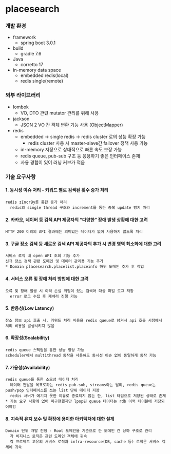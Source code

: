 # placesearch

### 개발 환경 
* framework 
  * spring boot 3.0.1
* build
  * gradle 7.6
* Java
  * corretto 17
* in-memory data space
  * embedded redis(local)
  * redis single(remote)

### 외부 라이브러리
* lombok
  * VO, DTO 관련 mutator 관리를 위해 사용
* jackson
  * JSON 2 VO 간 객체 변환 기능 사용 (ObjectMapper)
* redis
  * embedded -> single redis -> redis cluster 로의 성능 확장 가능
    * redis cluster 사용 시 master-slave간 failover 정책 사용 가능
  * in-memory 저장으로 상대적으로 빠른 속도 보장 가능 
  * redis queue, pub-sub 구조 등 응용하기 좋은 인터페이스 존재  
  * 사용 경험이 있어 러닝 커브가 적음 

### 기술 요구사항
#### 1. 동시성 이슈 처리 - 키워드 별로 검색된 횟수 증가 처리
    redis zIncrBy를 통한 증가 처리
      redis의 single thread 구조와 increment를 통한 중복 update 방지 처리  
#### 2. 카카오, 네이버 등 검색 API 제공자의 “다양한” 장애 발생 상황에 대한 고려
    HTTP 200 이외의 API 결과에는 의미있는 데이터가 없어 사용하지 않도록 처리 
#### 3. 구글 장소 검색 등 새로운 검색 API 제공자의 추가 시 변경 영역 최소화에 대한 고려
    서비스 로직 내 open API 조회 기능 추가 
    신규 장소 검색 관련 도메인 및 데이터 관리용 기능 추가
    * Domain placesearch.placelist.placeinfo 하위 도메인 추가 후 작업 
#### 4. 서비스 오류 및 장애 처리 방법에 대한 고려
    오류 및 장애 발생 시 이력 손실 위험이 있는 검색어 대상 파일 로그 저장
      error 로그 수집 후 재처리 진행 가능  
#### 5. 반응성(Low Latency)
    장소 정보 api 호출 시, 키워드 처리 비용을 redis queue로 넘겨서 api 호출 시점에서 처리 비용을 발생시키지 않음
#### 6. 확장성(Scalability)
    redis queue 스펙업을 통한 성능 향상 가능 
    scheduler에서 multithread 동작을 사용해도 동시성 이슈 없이 동일하게 동작 가능
#### 7. 가용성(Availability)
    redis queue를 통한 소모성 데이터 처리
      데이터 전달을 목표로하는 redis pub-sub, streams와는 달리, redis queue는 push/pop 인터페이스를 쓰는 list 단위 데이터 저장
      redis 서버가 예기치 못한 이유로 종료되지 않는 한, list 타입으로 저장된 상태로 존재
    * 기능 요구 사항에 없어 미구현했지만 lpop된 queue 데이터는 rdb 이력 테이블에 저장되어야함 
#### 8. 지속적 유지 보수 및 확장에 용이한 아키텍처에 대한 설계
    Domain 단위 개발 진행 - Root 도메인을 기준으로 한 도메인 간 상하 구조로 관리 
      각 비지니스 로직은 관련 도메인 객체에 귀속
      각 프로젝트 고유의 서비스 로직과 infra-resource(DB, cache 등) 로직은 서비스 객체에 귀속 